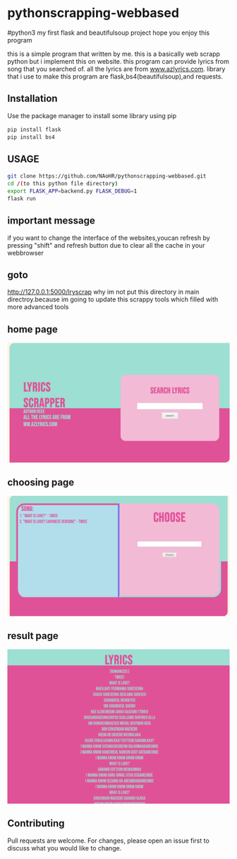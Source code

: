 # pythonscrapping-webbased
#python3
my first flask and beautifulsoup project
hope you enjoy this program

this is a simple program that written by me.
this is a basically web scrapp python but i implement this on website.
this program can provide lyrics from song that you searched of.
all the lyrics are from www.azlyrics.com.
library that i use to make this program are flask,bs4(beautifulsoup),and requests.
## Installation

Use the package manager to install some library using pip

```bash
pip install flask
pip install bs4
```
## USAGE
```bash
git clone https://github.com/NAoHR/pythonscrapping-webbased.git
cd /(to this python file directory)
export FLASK_APP=backend.py FLASK_DEBUG=1
flask run
```
## important message
if you want to change the interface of the websites,youcan refresh by pressing "shift" and refresh button due to clear all the cache in your webbrowser
## goto
http://127.0.0.1:5000/lryscrap
why im not put this directory in main directroy.because im going to update this scrappy tools which filled with more advanced tools
## home page
![alt text](https://github.com/NAoHR/pythonscrapping-webbased/blob/main/images/Screenshot_2020-11-18%20Screenshot.png)
## choosing page
![alt text](https://github.com/NAoHR/pythonscrapping-webbased/blob/main/images/Screenshot_2020-11-18%20Screenshot(2).png)
## result page
![alt text](https://github.com/NAoHR/pythonscrapping-webbased/blob/main/images/Screenshot_2020-11-19%20Screenshot.png)
## Contributing
Pull requests are welcome. For changes, please open an issue first to discuss what you would like to change.
